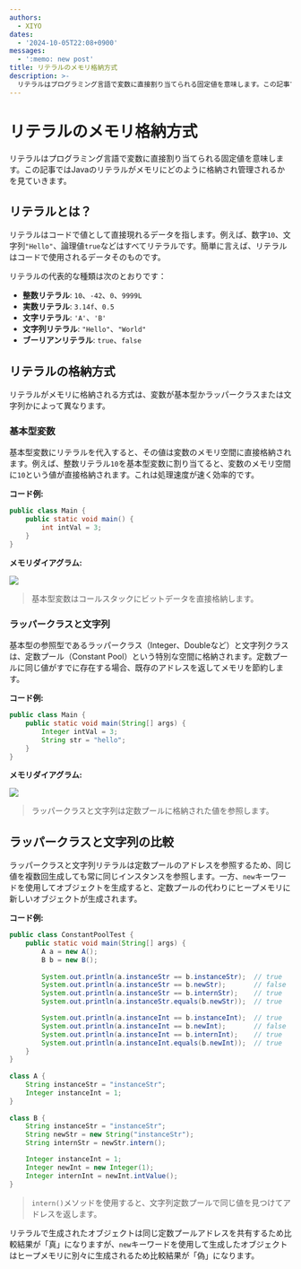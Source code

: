 ```yaml
---
authors:
  - XIYO
dates:
  - '2024-10-05T22:08+0900'
messages:
  - ':memo: new post'
title: リテラルのメモリ格納方式
description: >-
  リテラルはプログラミング言語で変数に直接割り当てられる固定値を意味します。この記事ではJavaのリテラルがメモリにどのように格納され管理されるかを見ていきます。
---
```

# リテラルのメモリ格納方式

リテラルはプログラミング言語で変数に直接割り当てられる固定値を意味します。この記事ではJavaのリテラルがメモリにどのように格納され管理されるかを見ていきます。

## リテラルとは？

リテラルはコードで値として直接現れるデータを指します。例えば、数字`10`、文字列`"Hello"`、論理値`true`などはすべてリテラルです。簡単に言えば、リテラルはコードで使用されるデータそのものです。

リテラルの代表的な種類は次のとおりです：

- **整数リテラル**: `10`、`-42`、`0`、`9999L`
- **実数リテラル**: `3.14f`、`0.5`
- **文字リテラル**: `'A'`、`'B'`
- **文字列リテラル**: `"Hello"`、`"World"`
- **ブーリアンリテラル**: `true`、`false`

## リテラルの格納方式

リテラルがメモリに格納される方式は、変数が基本型かラッパークラスまたは文字列かによって異なります。

### 基本型変数

基本型変数にリテラルを代入すると、その値は変数のメモリ空間に直接格納されます。例えば、整数リテラル`10`を基本型変数に割り当てると、変数のメモリ空間に`10`という値が直接格納されます。これは処理速度が速く効率的です。

**コード例:**
```java
public class Main {
    public static void main() {
        int intVal = 3;
    }
}
```

**メモリダイアグラム:**

[![](https://mermaid.ink/img/pako:eNpVULFOwzAQ_RXrJpCiKHHqNvEIrJ2KGCAMJnabiMSuXEdQomydkNhZ-g8dGOCb2v5DL4lU1JNlv3d67-l8DWRGKuAwL81blgvryP1NqgnWqn5ZWLHMya0oy5kT2etTCh0mPUnhedB1JQurMlcYfXZfJExFodHcPX6F19X1hburQrsHUaJoAJxEh-032f9tjp-_ZP-1O2x_jpvdhU1pORAE4EGlLGZL_EvTtVNwuapUChyhFBYHTnWLOlE7M1vrDLiztfLAmnqRA5-LcoWsXkrh1F0hcPLq3F0K_WjMP1eycMZOh9X1G-w1wBt4B54EfsLoKKaTgMZROGYerIHTkPrJmOIJJ0E8DuKo9eCjT438MGDBiLIwYiyJ6Ii1J9YYgVQ?type=png)](https://mermaid.live/edit#pako:eNpVULFOwzAQ_RXrJpCiKHHqNvEIrJ2KGCAMJnabiMSuXEdQomydkNhZ-g8dGOCb2v5DL4lU1JNlv3d67-l8DWRGKuAwL81blgvryP1NqgnWqn5ZWLHMya0oy5kT2etTCh0mPUnhedB1JQurMlcYfXZfJExFodHcPX6F19X1hburQrsHUaJoAJxEh-032f9tjp-_ZP-1O2x_jpvdhU1pORAE4EGlLGZL_EvTtVNwuapUChyhFBYHTnWLOlE7M1vrDLiztfLAmnqRA5-LcoWsXkrh1F0hcPLq3F0K_WjMP1eycMZOh9X1G-w1wBt4B54EfsLoKKaTgMZROGYerIHTkPrJmOIJJ0E8DuKo9eCjT438MGDBiLIwYiyJ6Ii1J9YYgVQ)

> 基本型変数はコールスタックにビットデータを直接格納します。

### ラッパークラスと文字列

基本型の参照型であるラッパークラス（Integer、Doubleなど）と文字列クラスは、定数プール（Constant Pool）という特別な空間に格納されます。定数プールに同じ値がすでに存在する場合、既存のアドレスを返してメモリを節約します。

**コード例:**
```java
public class Main {
    public static void main(String[] args) {
        Integer intVal = 3;
        String str = "hello";
    }
}
```

**メモリダイアグラム:**

[![](https://mermaid.ink/img/pako:eNqFUj1PwzAQ_SvWLQWprfLRtEkGBmBhqIRUxABhMInbRLh25TiCUnWrGBDsLJ34Ax0YQOIftf0POE6b0gLiFMX3rHf37sk3gpBHBHzoUn4bxlhIdHYYMKQiza57Ag9idIQp7Ugc3lwGkOdIgwCuCl4eUSJIKBPOyuqtDm2cMFWcH_W--u3tb1XnkTB5jqkinTBJekSsLny0eP1cPDz94KdSKHJHioT1cvArkbCoAGWya42zVGImTznPtdcQ5XirE00kEZgWI65HsxfTFzT_mCwf39H8ebaYvi0ns7JMa-7oFfPuqK5M_C2eakKhra1WYkIpr_wvv7FczIxqtYNvXlbTSaHvSxmoQp8I9VCRWoxRTgpAxqRPAvBVGmGhXj9gY8XDmeSdIQvBlyIjVRA868XgdzFNFcoGEZbkOMHKfb-8HWB2wfkGkyiRXLSLPdTrqDngj-AOfM-oe47VcK2WYbm22XSqMATfMq2617TUZ7YMt2m49rgK97qrXTcNx2hYjmk7jmdbDWf8BU0T910?type=png)](https://mermaid.live/edit#pako:eNqFUj1PwzAQ_SvWLQWprfLRtEkGBmBhqIRUxABhMInbRLh25TiCUnWrGBDsLJ34Ax0YQOIftf0POE6b0gLiFMX3rHf37sk3gpBHBHzoUn4bxlhIdHYYMKQiza57Ag9idIQp7Ugc3lwGkOdIgwCuCl4eUSJIKBPOyuqtDm2cMFWcH_W--u3tb1XnkTB5jqkinTBJekSsLny0eP1cPDz94KdSKHJHioT1cvArkbCoAGWya42zVGImTznPtdcQ5XirE00kEZgWI65HsxfTFzT_mCwf39H8ebaYvi0ns7JMa-7oFfPuqK5M_C2eakKhra1WYkIpr_wvv7FczIxqtYNvXlbTSaHvSxmoQp8I9VCRWoxRTgpAxqRPAvBVGmGhXj9gY8XDmeSdIQvBlyIjVRA868XgdzFNFcoGEZbkOMHKfb-8HWB2wfkGkyiRXLSLPdTrqDngj-AOfM-oe47VcK2WYbm22XSqMATfMq2617TUZ7YMt2m49rgK97qrXTcNx2hYjmk7jmdbDWf8BU0T910)

> ラッパークラスと文字列は定数プールに格納された値を参照します。

## ラッパークラスと文字列の比較

ラッパークラスと文字列リテラルは定数プールのアドレスを参照するため、同じ値を複数回生成しても常に同じインスタンスを参照します。一方、`new`キーワードを使用してオブジェクトを生成すると、定数プールの代わりにヒープメモリに新しいオブジェクトが生成されます。

**コード例:**
```java
public class ConstantPoolTest {  
    public static void main(String[] args) {  
        A a = new A();  
        B b = new B();  
  
        System.out.println(a.instanceStr == b.instanceStr);  // true  
        System.out.println(a.instanceStr == b.newStr);       // false  
        System.out.println(a.instanceStr == b.internStr);    // true  
        System.out.println(a.instanceStr.equals(b.newStr));  // true  

        System.out.println(a.instanceInt == b.instanceInt);  // true  
        System.out.println(a.instanceInt == b.newInt);       // false  
        System.out.println(a.instanceInt == b.internInt);    // true  
        System.out.println(a.instanceInt.equals(b.newInt));  // true  
    }  
}  
  
class A {  
    String instanceStr = "instanceStr";  
    Integer instanceInt = 1;  
}  
  
class B {  
    String instanceStr = "instanceStr";  
    String newStr = new String("instanceStr");  
    String internStr = newStr.intern();  

    Integer instanceInt = 1;  
    Integer newInt = new Integer(1);  
    Integer internInt = newInt.intValue();  
}
```
> `intern()`メソッドを使用すると、文字列定数プールで同じ値を見つけてアドレスを返します。

リテラルで生成されたオブジェクトは同じ定数プールアドレスを共有するため比較結果が「真」になりますが、`new`キーワードを使用して生成したオブジェクトはヒープメモリに別々に生成されるため比較結果が「偽」になります。